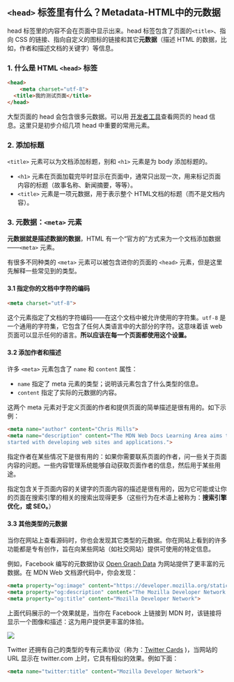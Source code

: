 ## `<head>` 标签里有什么？Metadata-HTML中的元数据

head 标签里的内容不会在页面中显示出来。head 标签包含了页面的`<title>`、指向 CSS 的链接、指向自定义的图标的链接和其它**元数据**（描述 HTML 的数据，比如，作者和描述文档的关键字）等信息。

### 1. 什么是 HTML `<head>` 标签

```html
<head>
	<meta charset="utf-8">
  <title>我的测试页面</title>
</head>
```

大型页面的 head 会包含很多元数据。可以用 [开发者工具](https://developer.mozilla.org/zh-CN/docs/Learn/Common_questions/What_are_browser_developer_tools#%E5%A6%82%E4%BD%95%E5%9C%A8%E6%B5%8F%E8%A7%88%E5%99%A8%E4%B8%AD%E6%89%93%E5%BC%80%E5%BC%80%E5%8F%91%E8%80%85%E5%B7%A5%E5%85%B7)查看网页的 head 信息。这里只是初步介绍几项 head 中重要的常用元素。

### 2. 添加标题

`<title>` 元素可以为文档添加标题，别和 `<h1>` 元素是为 body 添加标题的。

- `<h1>` 元素在页面加载完毕时显示在页面中，通常只出现一次，用来标记页面内容的标题（故事名称、新闻摘要，等等）。
- `<title>` 元素是一项元数据，用于表示整个 HTML文档的标题（而不是文档内容）。

### 3. 元数据：`<meta>` 元素

**元数据就是描述数据的数据**，HTML 有一个“官方的”方式来为一个文档添加数据——`<meta>` 元素。

有很多不同种类的 `<meta>` 元素可以被包含进你的页面的 `<head>` 元素，但是这里先解释一些常见到的类型。

#### 3.1 指定你的文档中字符的编码

```html
<meta charset="utf-8">
```

这个元素指定了文档的字符编码——在这个文档中被允许使用的字符集。`utf-8` 是一个通用的字符集，它包含了任何人类语言中的大部分的字符。这意味着该 web 页面可以显示任何的语言。**所以应该在每一个页面都使用这个设置。**

#### 3.2 添加作者和描述

许多 `<meta>` 元素包含了 `name` 和 `content` 属性：

- `name` 指定了 meta 元素的类型；说明该元素包含了什么类型的信息。
- `content` 指定了实际的元数据的内容。

这两个 meta 元素对于定义页面的作者和提供页面的简单描述是很有用的。如下示例：

```html
<meta name="author" content="Chris Mills">
<meta name="description" content="The MDN Web Docs Learning Area aims to provide complete beginners to the Web with all they need to know to get
started with developing web sites and applications.">
```

指定作者在某些情况下是很有用的：如果你需要联系页面的作者，问一些关于页面内容的问题。一些内容管理系统能够自动获取页面作者的信息，然后用于某些用途。

指定包含关于页面内容的关键字的页面内容的描述是很有用的，因为它可能或让你的页面在搜索引擎的相关的搜索出现得更多（这些行为在术语上被称为：**搜索引擎优化，或 SEO。**）

#### 3.3 其他类型的元数据

当你在网站上查看源码时，你也会发现其它类型的元数据。你在网站上看到的许多功能都是专有创作，旨在向某些网站（如社交网站）提供可使用的特定信息。

例如，Facebook 编写的元数据协议 [Open Graph Data](https://ogp.me/) 为网站提供了更丰富的元数据。在 MDN Web 文档源代码中，你会发现：

```html
<meta property="og:image" content="https://developer.mozilla.org/static/img/opengraph-logo.png">
<meta property="og:description" content="The Mozilla Developer Network (MDN) provides information about Open Web technologies including HTML, CSS, and APIs for both Web sites and HTML5 Apps. It also documents Mozilla products, like Firefox OS.">
<meta property="og:title" content="Mozilla Developer Network">
```

上面代码展示的一个效果就是，当你在 Facebook 上链接到 MDN 时，该链接将显示一个图像和描述：这为用户提供更丰富的体验。

![](/Users/Kurja/Desktop/Typora/HTML/e6c9d24egy1h4tk0d8k5hj20dq0almxp.jpg)

Twitter 还拥有自己的类型的专有元素协议（称为：[Twitter Cards](https://developer.twitter.com/en/docs/twitter-for-websites/cards/overview/abouts-cards) )，当网站的 URL 显示在 twitter.com 上时，它具有相似的效果。例如下面：

```html
<meta name="twitter:title" content="Mozilla Developer Network">
```

